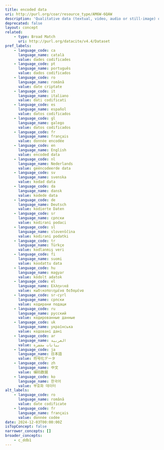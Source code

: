 ```yaml
---
title: encoded data
uri: http://purl.org/coar/resource_type/AM6W-6QAW
description: 'Qualitative data (textual, video, audio or still-image) originally produced for other purposes into quantitative data (expressed in unit-by-variable matrices) by using coding techniques in accordance with pre-defined categorization schemes. For example, coded party manifesto data like the "European Parliament Election Study 2009, Manifesto Study" (doi:10.4232/1.10204)". [Source: Adapted from https://ddialliance.org/Specification/DDI-CV/ModeOfCollection_3.0.html]'
deprecated: false
layout: concept
related:
    - type: Broad Match
      uri: http://purl.org/datacite/v4.4/Dataset
pref_labels:
    - language_code: ca
      language_name: català
      value: dades codificades
    - language_code: pt
      language_name: português
      value: dados codificados
    - language_code: ro
      language_name: română
      value: date criptate
    - language_code: it
      language_name: italiano
      value: dati codificati
    - language_code: es
      language_name: español
      value: datos codificados
    - language_code: gl
      language_name: galego
      value: datos codificados
    - language_code: fr
      language_name: français
      value: donnée encodée
    - language_code: en
      language_name: English
      value: encoded data
    - language_code: nl
      language_name: Nederlands
      value: geëncodeerde data
    - language_code: sv
      language_name: svenska
      value: kodad data
    - language_code: da
      language_name: dansk
      value: kodede data
    - language_code: de
      language_name: Deutsch
      value: kodierte Daten
    - language_code: sr
      language_name: српски
      value: kodirani podaci
    - language_code: sl
      language_name: slovenščina
      value: kodirani podatki
    - language_code: tr
      language_name: Türkçe
      value: kodlanmış veri
    - language_code: fi
      language_name: suomi
      value: koodattu data
    - language_code: hu
      language_name: magyar
      value: kódolt adatok
    - language_code: el
      language_name: Ελληνικά
      value: κωδικοποιημένα δεδομένα
    - language_code: sr-cyrl
      language_name: српски
      value: кодирани подаци
    - language_code: ru
      language_name: русский
      value: кодированные данные
    - language_code: uk
      language_name: українська
      value: кодовані дані
    - language_code: ar
      language_name: العربية
      value: بيانات مشفرة
    - language_code: ja
      language_name: 日本語
      value: 符号化データ
    - language_code: zh
      language_name: 中文
      value: 编码数据
    - language_code: ko
      language_name: 한국어
      value: 부호화 데이터
alt_labels:
    - language_code: ro
      language_name: română
      value: date codificate
    - language_code: fr
      language_name: français
      value: donnée codée
date: 2024-12-03T00:00:00Z
isTopConcept: false
narrower_concepts: []
broader_concepts:
    - c_ddb1
---
```


